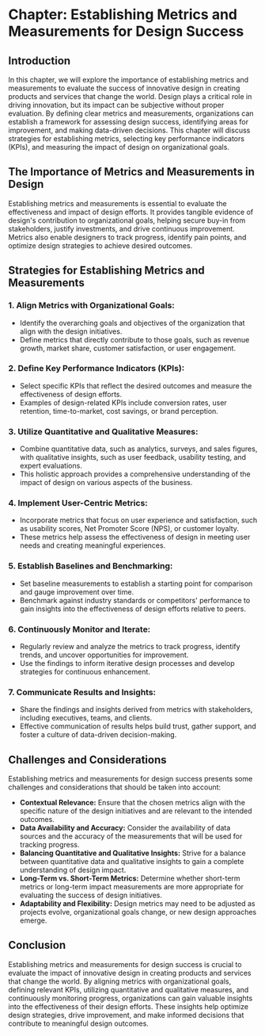 Chapter: Establishing Metrics and Measurements for Design Success
=================================================================

Introduction
------------

In this chapter, we will explore the importance of establishing metrics and measurements to evaluate the success of innovative design in creating products and services that change the world. Design plays a critical role in driving innovation, but its impact can be subjective without proper evaluation. By defining clear metrics and measurements, organizations can establish a framework for assessing design success, identifying areas for improvement, and making data-driven decisions. This chapter will discuss strategies for establishing metrics, selecting key performance indicators (KPIs), and measuring the impact of design on organizational goals.

The Importance of Metrics and Measurements in Design
----------------------------------------------------

Establishing metrics and measurements is essential to evaluate the effectiveness and impact of design efforts. It provides tangible evidence of design's contribution to organizational goals, helping secure buy-in from stakeholders, justify investments, and drive continuous improvement. Metrics also enable designers to track progress, identify pain points, and optimize design strategies to achieve desired outcomes.

Strategies for Establishing Metrics and Measurements
----------------------------------------------------

### 1. Align Metrics with Organizational Goals:

* Identify the overarching goals and objectives of the organization that align with the design initiatives.
* Define metrics that directly contribute to those goals, such as revenue growth, market share, customer satisfaction, or user engagement.

### 2. Define Key Performance Indicators (KPIs):

* Select specific KPIs that reflect the desired outcomes and measure the effectiveness of design efforts.
* Examples of design-related KPIs include conversion rates, user retention, time-to-market, cost savings, or brand perception.

### 3. Utilize Quantitative and Qualitative Measures:

* Combine quantitative data, such as analytics, surveys, and sales figures, with qualitative insights, such as user feedback, usability testing, and expert evaluations.
* This holistic approach provides a comprehensive understanding of the impact of design on various aspects of the business.

### 4. Implement User-Centric Metrics:

* Incorporate metrics that focus on user experience and satisfaction, such as usability scores, Net Promoter Score (NPS), or customer loyalty.
* These metrics help assess the effectiveness of design in meeting user needs and creating meaningful experiences.

### 5. Establish Baselines and Benchmarking:

* Set baseline measurements to establish a starting point for comparison and gauge improvement over time.
* Benchmark against industry standards or competitors' performance to gain insights into the effectiveness of design efforts relative to peers.

### 6. Continuously Monitor and Iterate:

* Regularly review and analyze the metrics to track progress, identify trends, and uncover opportunities for improvement.
* Use the findings to inform iterative design processes and develop strategies for continuous enhancement.

### 7. Communicate Results and Insights:

* Share the findings and insights derived from metrics with stakeholders, including executives, teams, and clients.
* Effective communication of results helps build trust, gather support, and foster a culture of data-driven decision-making.

Challenges and Considerations
-----------------------------

Establishing metrics and measurements for design success presents some challenges and considerations that should be taken into account:

* **Contextual Relevance:** Ensure that the chosen metrics align with the specific nature of the design initiatives and are relevant to the intended outcomes.
* **Data Availability and Accuracy:** Consider the availability of data sources and the accuracy of the measurements that will be used for tracking progress.
* **Balancing Quantitative and Qualitative Insights:** Strive for a balance between quantitative data and qualitative insights to gain a complete understanding of design impact.
* **Long-Term vs. Short-Term Metrics:** Determine whether short-term metrics or long-term impact measurements are more appropriate for evaluating the success of design initiatives.
* **Adaptability and Flexibility:** Design metrics may need to be adjusted as projects evolve, organizational goals change, or new design approaches emerge.

Conclusion
----------

Establishing metrics and measurements for design success is crucial to evaluate the impact of innovative design in creating products and services that change the world. By aligning metrics with organizational goals, defining relevant KPIs, utilizing quantitative and qualitative measures, and continuously monitoring progress, organizations can gain valuable insights into the effectiveness of their design efforts. These insights help optimize design strategies, drive improvement, and make informed decisions that contribute to meaningful design outcomes.
